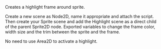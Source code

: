 Creates a highlight frame around sprite.

Create a new scene as Node2D, name it appropriate and attach the script.
Then create your Sprite scene and add the Highlight scene as a direct child of the parent Sprite2D node.
Exported variables to change the frame color, width size and the trim between the sprite and the frame.

No need to use Area2D to activate a highlight.
